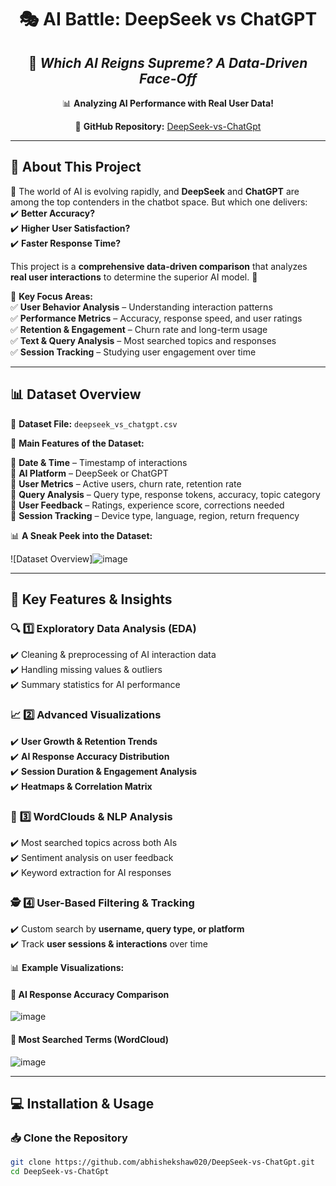 <div align="center">

# 🎭 **AI Battle: DeepSeek vs ChatGPT**
## 🚀 *Which AI Reigns Supreme? A Data-Driven Face-Off*  

📊 **Analyzing AI Performance with Real User Data!**  

🔗 **GitHub Repository:** [DeepSeek-vs-ChatGpt](https://github.com/abhishekshaw020/DeepSeek-vs-ChatGpt.git)  



</div>

---

## 📖 **About This Project**  

🤖 The world of AI is evolving rapidly, and **DeepSeek** and **ChatGPT** are among the top contenders in the chatbot space. But which one delivers:  
✔️ **Better Accuracy?**  
✔️ **Higher User Satisfaction?**  
✔️ **Faster Response Time?**  

This project is a **comprehensive data-driven comparison** that analyzes **real user interactions** to determine the superior AI model. 🚀  

📌 **Key Focus Areas:**  
✅ **User Behavior Analysis** – Understanding interaction patterns  
✅ **Performance Metrics** – Accuracy, response speed, and user ratings  
✅ **Retention & Engagement** – Churn rate and long-term usage  
✅ **Text & Query Analysis** – Most searched topics and responses  
✅ **Session Tracking** – Studying user engagement over time  

---

## 📊 **Dataset Overview**  

📂 **Dataset File:** `deepseek_vs_chatgpt.csv`  

📌 **Main Features of the Dataset:**  

🔹 **Date & Time** – Timestamp of interactions  
🔹 **AI Platform** – DeepSeek or ChatGPT  
🔹 **User Metrics** – Active users, churn rate, retention rate  
🔹 **Query Analysis** – Query type, response tokens, accuracy, topic category  
🔹 **User Feedback** – Ratings, experience score, corrections needed  
🔹 **Session Tracking** – Device type, language, region, return frequency  

📊 **A Sneak Peek into the Dataset:**  

![Dataset Overview]![image](https://github.com/user-attachments/assets/22ee6934-69a6-41dc-9457-a93b9466aca9)
 

---

## 🚀 **Key Features & Insights**  

### 🔍 **1️⃣ Exploratory Data Analysis (EDA)**
✔️ Cleaning & preprocessing of AI interaction data  
✔️ Handling missing values & outliers  
✔️ Summary statistics for AI performance  

### 📈 **2️⃣ Advanced Visualizations**
✔️ **User Growth & Retention Trends**  
✔️ **AI Response Accuracy Distribution**  
✔️ **Session Duration & Engagement Analysis**  
✔️ **Heatmaps & Correlation Matrix**  

### 🎨 **3️⃣ WordClouds & NLP Analysis**
✔️ Most searched topics across both AIs  
✔️ Sentiment analysis on user feedback  
✔️ Keyword extraction for AI responses  

### 🕵️ **4️⃣ User-Based Filtering & Tracking**
✔️ Custom search by **username, query type, or platform**  
✔️ Track **user sessions & interactions** over time  

📊 **Example Visualizations:**  

#### 🔹 **AI Response Accuracy Comparison**  
![image](https://github.com/user-attachments/assets/0c392fb8-e684-4316-896a-800f8d432769)
  

#### 🔹 **Most Searched Terms (WordCloud)**  
![image](https://github.com/user-attachments/assets/c01e35b1-dac8-4885-84de-d2629ee1eacd)

  
  

---

## 💻 **Installation & Usage**  

### 📥 **Clone the Repository**  
```sh
git clone https://github.com/abhishekshaw020/DeepSeek-vs-ChatGpt.git
cd DeepSeek-vs-ChatGpt
